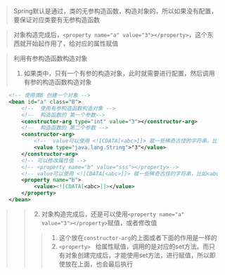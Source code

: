 


> Spring默认是通过，类的无参构造函数，构造对象的，所以如果没有配置，要保证对应类要有无参构造函数

> 对象构造完成后，`<property name="a" value="3"></property>`，这个东西就开始起作用了，给对应的属性赋值

> 利用有参构造函数构造对象
> 1. 如果类中，只有一个有参的构造对象，此时就需要进行配置，然后调用有参的构造函数构造对象
```xml
    <!-- 使用类B 创建一个对象 -->
    <bean id="a" class="B">
        <!--  使用有参构造函数构造对象 -->
        <!--  构造函数的 第一个参数-->
        <constructor-arg type="int" value="3"></constructor-arg>
        <!--  构造函数的 第二个参数 -->
        <constructor-arg>
            <!--  value可以使用 <![CDATA[<abc>]]> 赋一些稀奇古怪的字符串，比如<abc>，借助行间value是无法实现的  -->
            <value type="java.lang.String">"3"</value>
        </constructor-arg>
        <!-- 可以修改属性值 -->
        <!-- <property name="b" value="sss"></property>-->
        <!-- value可以使用 <![CDATA[<abc>]]> 赋一些稀奇古怪的字符串，比如<abc>，借助行间value是无法实现的  -->
        <property name="b">
            <value><![CDATA[<abc>]]></value>
        </property>
    </bean>
```
>> 2. 对象构造完成后，还是可以使用`<property name="a" value="3"></property>`赋值，或者修改值
>>> 1. 这个放在`constructor-arg`的上面或者下面的作用是一样的
>>> 2. `<property> ` 给属性赋值，调用的是对应的set方法。而只有对象创建完成后，才能使用set方法，进行赋值，所以即使放在上面，也会最后执行